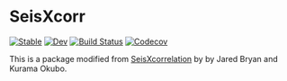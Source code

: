 # SeisXcorr

[![Stable](https://img.shields.io/badge/docs-stable-blue.svg)](https://xtyangpsp.github.io/SeisXcorr.jl/stable)
[![Dev](https://img.shields.io/badge/docs-dev-blue.svg)](https://xtyangpsp.github.io/SeisXcorr.jl/dev)
[![Build Status](https://travis-ci.com/xtyangpsp/SeisXcorr.jl.svg?branch=master)](https://travis-ci.com/xtyangpsp/SeisXcorr.jl)
[![Codecov](https://codecov.io/gh/xtyangpsp/SeisXcorr.jl/branch/master/graph/badge.svg)](https://codecov.io/gh/xtyangpsp/SeisXcorr.jl)

This is a package modified from [SeisXcorrelation](https://github.com/jaredbryan881/SeisXcorrelation.jl.git) by by Jared Bryan and Kurama Okubo.
